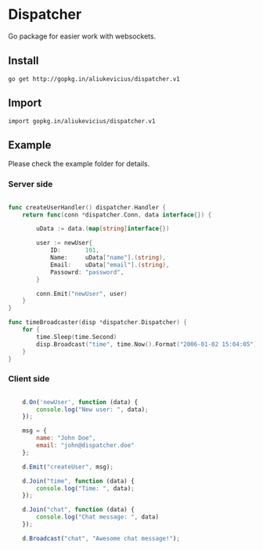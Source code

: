 # Dispatcher

Go package for easier work with websockets.

## Install

```
go get http://gopkg.in/aliukevicius/dispatcher.v1
```

## Import

```
import gopkg.in/aliukevicius/dispatcher.v1
```

## Example

Please check the example folder for details.

### Server side
```go

func createUserHandler() dispatcher.Handler {
	return func(conn *dispatcher.Conn, data interface{}) {

		uData := data.(map[string]interface{})

		user := newUser{
			ID:       101,
			Name:     uData["name"].(string),
			Email:    uData["email"].(string),
			Passowrd: "password",
		}

		conn.Emit("newUser", user)
	}
}

func timeBroadcaster(disp *dispatcher.Dispatcher) {
	for {
		time.Sleep(time.Second)
		disp.Broadcast("time", time.Now().Format("2006-01-02 15:04:05"))
	}
}

```

### Client side

```js

	d.On('newUser', function (data) {
		console.log("New user: ", data); 
	});

	msg = {
		name: "John Doe",
		email: "john@dispatcher.doe"
	}; 

	d.Emit("createUser", msg);

	d.Join("time", function (data) {
		console.log("Time: ", data);
	});

	d.Join("chat", function (data) {
		console.log("Chat message: ", data)
	});

	d.Broadcast("chat", "Awesome chat message!");

```
